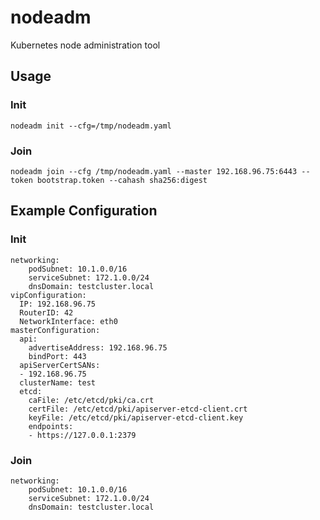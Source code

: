 # nodeadm

Kubernetes node administration tool

## Usage

### Init
```
nodeadm init --cfg=/tmp/nodeadm.yaml
```

### Join
```
nodeadm join --cfg /tmp/nodeadm.yaml --master 192.168.96.75:6443 --token bootstrap.token --cahash sha256:digest
```

## Example Configuration

### Init
```
networking:
    podSubnet: 10.1.0.0/16
    serviceSubnet: 172.1.0.0/24
    dnsDomain: testcluster.local
vipConfiguration:
  IP: 192.168.96.75
  RouterID: 42
  NetworkInterface: eth0
masterConfiguration:
  api:
    advertiseAddress: 192.168.96.75
    bindPort: 443
  apiServerCertSANs:
  - 192.168.96.75
  clusterName: test
  etcd:
    caFile: /etc/etcd/pki/ca.crt
    certFile: /etc/etcd/pki/apiserver-etcd-client.crt
    keyFile: /etc/etcd/pki/apiserver-etcd-client.key
    endpoints:
    - https://127.0.0.1:2379
```

### Join
```
networking:
    podSubnet: 10.1.0.0/16
    serviceSubnet: 172.1.0.0/24
    dnsDomain: testcluster.local
```
